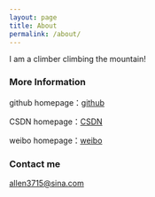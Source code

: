 ```yaml
---
layout: page
title: About
permalink: /about/
---
```


I am a climber climbing the mountain!

### More Information

<p>github homepage：<a href="https://github.com/climberclimbing" target="_blank">github</a></p>
<p>CSDN homepage：<a href="http://blog.csdn.net/l_b_h_w?viewmode=contents" target="_blank">CSDN</a></p>
<p>weibo homepage：<a href="http://weibo.com/5462535156/profile?rightmod=1&wvr=6&mod=personnumber" target="_blank">weibo</a></p>

### Contact me

[allen3715@sina.com](mailto:email@domain.com)